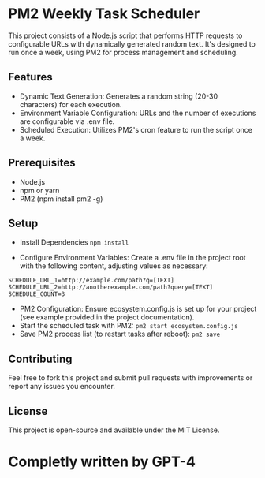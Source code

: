 # PM2 Weekly Task Scheduler

This project consists of a Node.js script that performs HTTP requests to configurable URLs with dynamically generated random text. It's designed to run once a week, using PM2 for process management and scheduling.

## Features
- Dynamic Text Generation: Generates a random string (20-30 characters) for each execution.
- Environment Variable Configuration: URLs and the number of executions are configurable via .env file.
- Scheduled Execution: Utilizes PM2's cron feature to run the script once a week.

## Prerequisites
- Node.js
- npm or yarn
- PM2 (npm install pm2 -g)

## Setup

- Install Dependencies `npm install`

- Configure Environment Variables: Create a .env file in the project root with the following content, adjusting values as necessary:

```
SCHEDULE_URL_1=http://example.com/path?q=[TEXT]
SCHEDULE_URL_2=http://anotherexample.com/path?query=[TEXT]
SCHEDULE_COUNT=3
```

- PM2 Configuration: Ensure ecosystem.config.js is set up for your project (see example provided in the project documentation).
- Start the scheduled task with PM2: `pm2 start ecosystem.config.js`
- Save PM2 process list (to restart tasks after reboot): `pm2 save`

## Contributing
Feel free to fork this project and submit pull requests with improvements or report any issues you encounter.

## License
This project is open-source and available under the MIT License.

# Completly written by GPT-4

